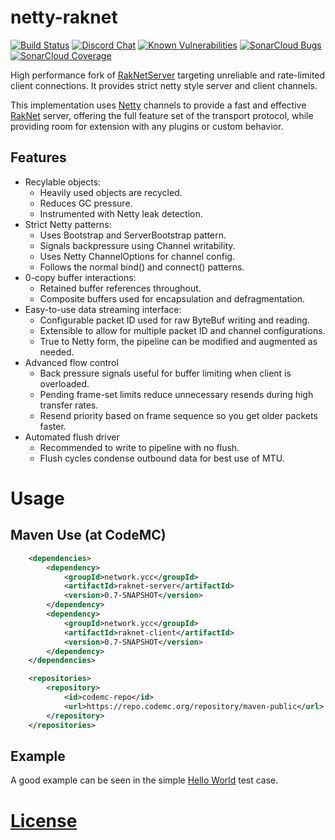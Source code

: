 # netty-raknet
[![Build Status](https://ci.codemc.org/job/yesdog/job/netty-raknet/badge/icon)](https://ci.codemc.org/job/yesdog/job/netty-raknet/)
[![Discord Chat](https://img.shields.io/discord/574240965351571477.svg)](https://discord.gg/MhhWfSW)
[![Known Vulnerabilities](https://snyk.io/test/github/yesdog/netty-raknet/badge.svg)](https://snyk.io/test/github/yesdog/netty-raknet)
[![SonarCloud Bugs](https://sonarcloud.io/api/project_badges/measure?project=yesdog_netty-raknet&metric=bugs)](https://sonarcloud.io/component_measures/metric/reliability_rating/list?id=yesdog_netty-raknet)
[![SonarCloud Coverage](https://sonarcloud.io/api/project_badges/measure?project=yesdog_netty-raknet&metric=coverage)](https://sonarcloud.io/component_measures/metric/coverage/list?id=yesdog_netty-raknet)

High performance fork of [RakNetServer](https://github.com/Shevchik/RakNetServer) 
targeting unreliable and rate-limited client connections. It provides strict netty 
style server and client channels. 

This implementation uses [Netty](https://github.com/netty/netty) 
channels to provide a fast and effective [RakNet](http://www.raknet.net) server, 
offering the full feature set of the transport protocol, while providing
room for extension with any plugins or custom behavior. 

## Features
* Recylable objects:
  * Heavily used objects are recycled.
  * Reduces GC pressure.
  * Instrumented with Netty leak detection.
* Strict Netty patterns:
  * Uses Bootstrap and ServerBootstrap pattern.
  * Signals backpressure using Channel writability. 
  * Uses Netty ChannelOptions for channel config.
  * Follows the normal bind() and connect() patterns.
* 0-copy buffer interactions:
  * Retained buffer references throughout.
  * Composite buffers used for encapsulation and defragmentation. 
* Easy-to-use data streaming interface:
  * Configurable packet ID used for raw ByteBuf writing and reading.
  * Extensible to allow for multiple packet ID and channel configurations.
  * True to Netty form, the pipeline can be modified and augmented as needed.
* Advanced flow control
  * Back pressure signals useful for buffer limiting when client is overloaded. 
  * Pending frame-set limits reduce unnecessary resends during high transfer rates.
  * Resend priority based on frame sequence so you get older packets faster.
* Automated flush driver
  * Recommended to write to pipeline with no flush. 
  * Flush cycles condense outbound data for best use of MTU.
  
# Usage

## Maven Use (at CodeMC)
```xml
    <dependencies>
        <dependency>
            <groupId>network.ycc</groupId>
            <artifactId>raknet-server</artifactId>
            <version>0.7-SNAPSHOT</version>
        </dependency>
        <dependency>
            <groupId>network.ycc</groupId>
            <artifactId>raknet-client</artifactId>
            <version>0.7-SNAPSHOT</version>
        </dependency>
    </dependencies>

    <repositories>
        <repository>
            <id>codemc-repo</id>
            <url>https://repo.codemc.org/repository/maven-public</url>
        </repository>
    </repositories>
```

## Example

A good example can be seen in the simple 
[Hello World](https://github.com/yesdog/netty-raknet/blob/master/tests/src/test/java/network/ycc/raknet/HelloWorld.java) 
test case.

# [License](./LICENSE)
